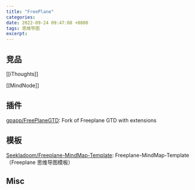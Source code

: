 ```yaml
---
title: "FreePlane"
categories: 
date: 2022-09-24 09:47:08 +0800
tags: 思维导图
excerpt: 
---
```





## 竞品


[[iThoughts]]

[[MindNode]]

## 插件

[gpapp/FreePlaneGTD](https://github.com/gpapp/FreePlaneGTD): Fork of Freeplane GTD with extensions


## 模板


[Seekladoom/Freeplane-MindMap-Template](https://github.com/Seekladoom/Freeplane-MindMap-Template): Freeplane-MindMap-Template（Freeplane 思维导图模板）





## Misc





